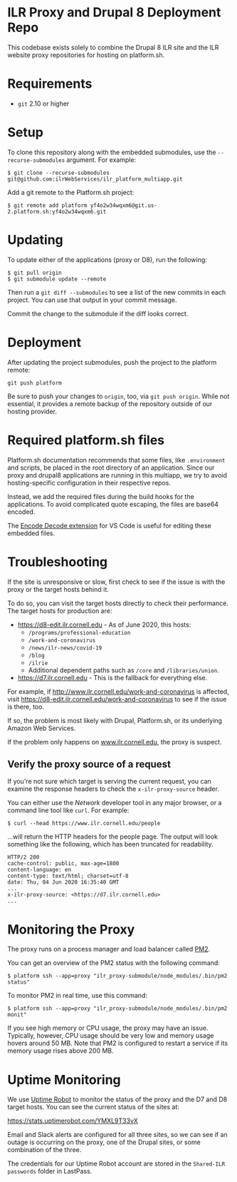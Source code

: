 # ILR Proxy and Drupal 8 Deployment Repo

This codebase exists solely to combine the Drupal 8 ILR site and the ILR website proxy repositories for hosting on platform.sh.

# Requirements

- `git` 2.10 or higher

# Setup

To clone this repository along with the embedded submodules, use the `--recurse-submodules` argument. For example:

```
$ git clone --recurse-submodules git@github.com:ilrWebServices/ilr_platform_multiapp.git
```

Add a git remote to the Platform.sh project:

```
$ git remote add platform yf4o2w34wqxm6@git.us-2.platform.sh:yf4o2w34wqxm6.git
```

# Updating

To update either of the applications (proxy or D8), run the following:

```
$ git pull origin
$ git submodule update --remote
```

Then run a `git diff --submodules` to see a list of the new commits in each project. You can use that output in your commit message.

Commit the change to the submodule if the diff looks correct.

# Deployment

After updating the project submodules, push the project to the platform remote:

```
git push platform
```

Be sure to push your changes to `origin`, too, via `git push origin`. While not essential, it provides a remote backup of the repository outside of our hosting provider.

# Required platform.sh files

Platform.sh documentation recommends that some files, like `.environment` and scripts, be placed in the root directory of an application. Since our proxy and drupal8 applications are running in this multiapp, we try to avoid hosting-specific configuration in their respective repos.

Instead, we add the required files during the build hooks for the applications. To avoid complicated quote escaping, the files are base64 encoded.

The [Encode Decode extension][] for VS Code is useful for editing these embedded files.

# Troubleshooting

If the site is unresponsive or slow, first check to see if the issue is with the proxy or the target hosts behind it.

To do so, you can visit the target hosts directly to check their performance. The target hosts for production are:

- https://d8-edit.ilr.cornell.edu - As of June 2020, this hosts:
  - `/programs/professional-education`
  - `/work-and-coronavirus`
  - `/news/ilr-news/covid-19`
  - `/blog`
  - `/ilrie`
  - Additional dependent paths such as `/core` and `/libraries/union`.
- https://d7.ilr.cornell.edu - This is the fallback for everything else.

For example, if http://www.ilr.cornell.edu/work-and-coronavirus is affected, visit https://d8-edit.ilr.cornell.edu/work-and-coronavirus to see if the issue is there, too.

If so, the problem is most likely with Drupal, Platform.sh, or its underlying Amazon Web Services.

If the problem only happens on www.ilr.cornell.edu, the proxy is suspect.

## Verify the proxy source of a request

If you're not sure which target is serving the current request, you can examine the response headers to check the `x-ilr-proxy-source` header.

You can either use the _Network_ developer tool in any major browser, or a command line tool like `curl`. For example:

```
$ curl --head https://www.ilr.cornell.edu/people
```

...will return the HTTP headers for the people page. The output will look something like the following, which has been truncated for readability.

```
HTTP/2 200
cache-control: public, max-age=1800
content-language: en
content-type: text/html; charset=utf-8
date: Thu, 04 Jun 2020 16:35:40 GMT
...
x-ilr-proxy-source: <https://d7.ilr.cornell.edu>
...
```

# Monitoring the Proxy

The proxy runs on a process manager and load balancer called [PM2][].

You can get an overview of the PM2 status with the following command:

```
$ platform ssh --app=proxy "ilr_proxy-submodule/node_modules/.bin/pm2 status"
```

To monitor PM2 in real time, use this command:

```
$ platform ssh --app=proxy "ilr_proxy-submodule/node_modules/.bin/pm2 monit"
```

If you see high memory or CPU usage, the proxy may have an issue. Typically, however, CPU usage should be very low and memory usage hovers around 50 MB. Note that PM2 is configured to restart a service if its memory usage rises above 200 MB.

# Uptime Monitoring

We use [Uptime Robot][] to monitor the status of the proxy and the D7 and D8 target hosts. You can see the current status of the sites at:

https://stats.uptimerobot.com/YMXL9T33vX

Email and Slack alerts are configured for all three sites, so we can see if an outage is occurring on the proxy, one of the Drupal sites, or some combination of the three.

The credentials for our Uptime Robot account are stored in the `Shared-ILR passwords` folder in LastPass.


[PM2]: https://pm2.keymetrics.io/
[Encode Decode extension]: https://github.com/mitchdenny/ecdc
[Uptime Robot]: https://uptimerobot.com/
